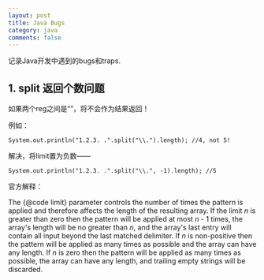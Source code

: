 ```yaml
---
layout: post
title: Java Bugs
category: java
comments: false
---
```

记录Java开发中遇到的bugs和traps.

## 1. split 返回个数问题

如果两个reg之间是“”，将不会作为结果返回！

例如：

	System.out.println("1.2.3. .".split("\\.").length); //4, not 5!

解决，将limit置为负数——

    System.out.println("1.2.3. .".split("\\.", -1).length); //5

官方解释：

<p> The {@code limit} parameter controls the number of times the
      pattern is applied and therefore affects the length of the resulting
      array.  If the limit <i>n</i> is greater than zero then the pattern
      will be applied at most <i>n</i>&nbsp;-&nbsp;1 times, the array's
      length will be no greater than <i>n</i>, and the array's last entry
      will contain all input beyond the last matched delimiter.  If <i>n</i>
      is non-positive then the pattern will be applied as many times as
      possible and the array can have any length.  If <i>n</i> is zero then
      the pattern will be applied as many times as possible, the array can
      have any length, and trailing empty strings will be discarded. </p>